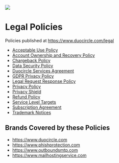 ![](https://github.com/duocircle/handbook/blob/master/Assets/duocircle_logo.png)

# Legal Policies 

Policies published at https://www.duocircle.com/legal

* [Acceptable Use Policy](https://github.com/duocircle/public-legal/blob/master/acceptable-use.md)
* [Account Ownership and Recovery Policy](https://github.com/duocircle/public-legal/blob/master/account-recovery.md)
* [Chargeback Policy](https://github.com/duocircle/public-legal/blob/master/chargeback.md)
* [Data Security Policy](https://github.com/duocircle/public-legal/blob/master/data-security.md)
* [Duocircle Services Agreement](https://github.com/duocircle/public-legal/blob/master/gdpr.md)
* [GDPR Privacy Policy](https://github.com/duocircle/public-legal/blob/master/gdpr.md)
* [Legal Request Response Policy](https://github.com/duocircle/public-legal/blob/master/legal-response.md)
* [Privacy Policy](https://github.com/duocircle/public-legal/blob/master/privacy-policy.md)
* [Privacy Shield](https://github.com/duocircle/public-legal/blob/master/privacy-shield.md)
* [Refund Policy](https://github.com/duocircle/public-legal/blob/master/refund.md)
* [Service Level Targets](https://github.com/duocircle/public-legal/blob/master/service-level.md)
* [Subscription Agreement](https://github.com/duocircle/public-legal/blob/master/subscription-agreement.md)
* [Trademark Notices](https://github.com/duocircle/public-legal/blob/master/trademark.md)

## Brands Covered by these Policies

- https://www.duocircle.com
- https://www.phishprotection.com
- https://www.outboundsmtp.com
- https://www.mailhostingservice.com
